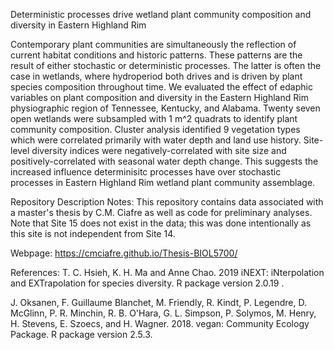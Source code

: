 Deterministic processes drive wetland plant community composition and diversity in Eastern Highland Rim

Contemporary plant communities are simultaneously the reflection of current habitat conditions and historic patterns. These patterns are the result of either stochastic or deterministic processes. The latter is often the case in wetlands, where hydroperiod both drives and is driven by plant species composition throughout time. We evaluated the effect of edaphic variables on plant composition and diversity in the Eastern Highland Rim physiographic region of Tennessee, Kentucky, and Alabama. Twenty seven open wetlands were subsampled with 1 m^2 quadrats to identify plant community composition. Cluster analysis identified 9 vegetation types which were correlated primarily with water depth and land use history. Site-level diversity indices were negatively-correlated with site size and positively-correlated with seasonal water depth change. This suggests the increased influence determinisitc processes have over stochastic processes in Eastern Highland Rim wetland plant community assemblage.

Repository Description Notes:
This repository contains data associated with a master's thesis by C.M. Ciafre as well as code for preliminary analyses. Note that Site 15 does not exist in the data; this was done intentionally as this site is not independent from Site 14.

Webpage: https://cmciafre.github.io/Thesis-BIOL5700/

References:
T. C. Hsieh, K. H. Ma and Anne Chao. 2019 iNEXT: iNterpolation and EXTrapolation for species diversity. R     package version 2.0.19 .

J. Oksanen, F. Guillaume Blanchet, M. Friendly, R. Kindt, P. Legendre, D. McGlinn, P. R. Minchin, R. B. O'Hara, G. L. Simpson, P. Solymos, M. Henry, H. Stevens, E. Szoecs, and H. Wagner. 2018. vegan: Community Ecology Package. R package version 2.5.3.
